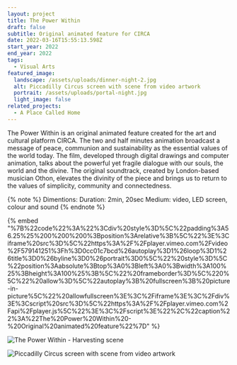 ```yaml
---
layout: project
title: The Power Within
draft: false
subtitle: Original animated feature for CIRCA
date: 2022-03-16T15:55:13.598Z
start_year: 2022
end_year: 2022
tags:
  - Visual Arts
featured_image:
  landscape: /assets/uploads/dinner-night-2.jpg
  alt: Piccadilly Circus screen with scene from video artwork
  portrait: /assets/uploads/portal-night.jpg
  light_image: false
related_projects:
  - A Place Called Home
---
```

The Power Within is an original animated feature created for the art and cultural platform CIRCA. The two and half minutes animation broadcast a message of peace, communion and sustainability as the essential values of the world today. The film, developed through digital drawings and computer animation, talks about the powerful yet fragile dialogue with our souls, the world and the divine. The original soundtrack, created by London-based musician Othon, elevates the divinity of the piece and brings us to return to the values of simplicity, community and connectedness.

{% note %}
Dimentions: Duration: 2min, 20sec
Medium: video, LED screen, colour and sound
{% endnote %}

{% embed "%7B%22code%22%3A%22%3Cdiv%20style%3D%5C%22padding%3A56.25%25%200%200%200%3Bposition%3Arelative%3B%5C%22%3E%3Ciframe%20src%3D%5C%22https%3A%2F%2Fplayer.vimeo.com%2Fvideo%2F579141251%3Fh%3D0cc01c7bcd%26autoplay%3D1%26loop%3D1%26title%3D0%26byline%3D0%26portrait%3D0%5C%22%20style%3D%5C%22position%3Aabsolute%3Btop%3A0%3Bleft%3A0%3Bwidth%3A100%25%3Bheight%3A100%25%3B%5C%22%20frameborder%3D%5C%220%5C%22%20allow%3D%5C%22autoplay%3B%20fullscreen%3B%20picture-in-picture%5C%22%20allowfullscreen%3E%3C%2Fiframe%3E%3C%2Fdiv%3E%3Cscript%20src%3D%5C%22https%3A%2F%2Fplayer.vimeo.com%2Fapi%2Fplayer.js%5C%22%3E%3C%2Fscript%3E%22%2C%22caption%22%3A%22The%20Power%20Within%20-%20Original%20animated%20feature%22%7D" %}

![The Power Within - Harvesting scene](/assets/uploads/dscf0043.jpg "Piccadilly Circus screen with scene from video artwork")

![Piccadilly Circus screen with scene from video artwork](/assets/uploads/portal-night.jpg "The Power Within - Portal scene")